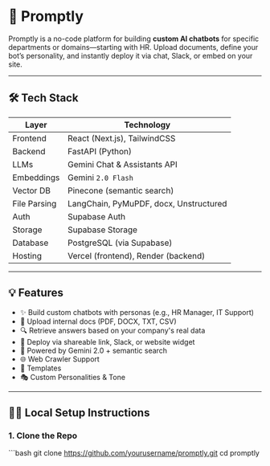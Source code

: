 # 🚀 Promptly

Promptly is a no-code platform for building **custom AI chatbots** for specific departments or domains—starting with HR. Upload documents, define your bot’s personality, and instantly deploy it via chat, Slack, or embed on your site.

---

## 🛠️ Tech Stack

| Layer         | Technology                            |
|---------------|----------------------------------------|
| Frontend      | React (Next.js), TailwindCSS           |
| Backend       | FastAPI (Python)                       |
| LLMs          | Gemini Chat & Assistants API           |
| Embeddings    | Gemini `2.0 Flash`        |
| Vector DB     | Pinecone (semantic search)             |
| File Parsing  | LangChain, PyMuPDF, docx, Unstructured |
| Auth          | Supabase Auth            |
| Storage       | Supabase Storage               |
| Database      | PostgreSQL (via Supabase)   |
| Hosting       | Vercel (frontend), Render (backend)    |

---

## 💡 Features

- ✨ Build custom chatbots with personas (e.g., HR Manager, IT Support)
- 📁 Upload internal docs (PDF, DOCX, TXT, CSV)
- 🔍 Retrieve answers based on your company's real data
- 🔗 Deploy via shareable link, Slack, or website widget
- 🧠 Powered by Gemini 2.0 + semantic search
- 🌐 Web Crawler Support
- 🧩 Templates
- 🎭 Custom Personalities & Tone
---

## 🧑‍💻 Local Setup Instructions

### 1. Clone the Repo

\`\`\`bash
git clone https://github.com/yourusername/promptly.git
cd promptly
